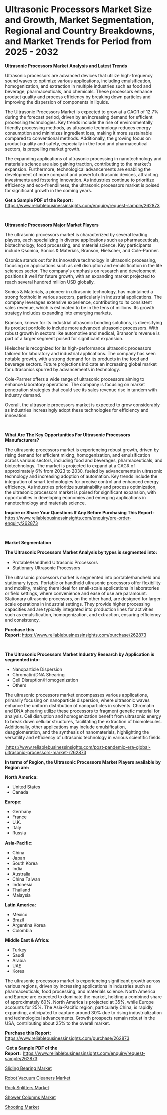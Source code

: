 <p><h1>Ultrasonic Processors Market Size and Growth, Market Segmentation, Regional and Country Breakdowns, and Market Trends for Period from 2025 -  2032</h1></p><p><strong>Ultrasonic Processors Market Analysis and Latest Trends</strong></p>
<p><p>Ultrasonic processors are advanced devices that utilize high-frequency sound waves to optimize various applications, including emulsification, homogenization, and extraction in multiple industries such as food and beverage, pharmaceuticals, and chemicals. These processors enhance product quality and process efficiency by breaking down particles and improving the dispersion of components in liquids.</p><p>The Ultrasonic Processors Market is expected to grow at a CAGR of 12.7% during the forecast period, driven by an increasing demand for efficient processing technologies. Key trends include the rise of environmentally friendly processing methods, as ultrasonic technology reduces energy consumption and minimizes ingredient loss, making it more sustainable compared to conventional methods. Additionally, the growing focus on product quality and safety, especially in the food and pharmaceutical sectors, is propelling market growth.</p><p>The expanding applications of ultrasonic processing in nanotechnology and materials science are also gaining traction, contributing to the market's expansion. Furthermore, technological advancements are enabling the development of more compact and powerful ultrasonic devices, attracting investments and fostering innovation. As industries continue to prioritize efficiency and eco-friendliness, the ultrasonic processors market is poised for significant growth in the coming years.</p></p>
<p><strong>Get a Sample PDF of the Report:&nbsp;</strong> <a href="https://www.reliablebusinessinsights.com/enquiry/request-sample/262873?utm_campaign=84&utm_medium=2&utm_source=Github&utm_content=ia&utm_term=23022025&utm_id=ultrasonic-processors">https://www.reliablebusinessinsights.com/enquiry/request-sample/262873</a></p>
<p>&nbsp;</p>
<p><strong>Ultrasonic Processors Major Market Players</strong></p>
<p><p>The ultrasonic processors market is characterized by several leading players, each specializing in diverse applications such as pharmaceuticals, biotechnology, food processing, and material science. Key participants include Qsonica, Sonics & Materials, Branson, Hielscher, and Cole-Parmer.</p><p>Qsonica stands out for its innovative technology in ultrasonic processing, focusing on applications such as cell disruption and emulsification in the life sciences sector. The company's emphasis on research and development positions it well for future growth, with an expanding market projected to reach several hundred million USD globally.</p><p>Sonics & Materials, a pioneer in ultrasonic technology, has maintained a strong foothold in various sectors, particularly in industrial applications. The company leverages extensive experience, contributing to its consistent sales revenue, which is estimated to be in the tens of millions. Its growth strategy includes expanding into emerging markets.</p><p>Branson, known for its industrial ultrasonic bonding solutions, is diversifying its product portfolio to include more advanced ultrasonic processors. With robust growth in sectors like automotive and medical, Branson's revenue is part of a larger segment poised for significant expansion.</p><p>Hielscher is recognized for its high-performance ultrasonic processors tailored for laboratory and industrial applications. The company has seen notable growth, with a strong demand for its products in the food and beverage sectors. Future projections indicate an increasing global market for ultrasonics spurred by advancements in technology.</p><p>Cole-Parmer offers a wide range of ultrasonic processors aiming to enhance laboratory operations. The company is focusing on market penetration strategies that could see its sales revenue rise in tandem with industry demand.</p><p>Overall, the ultrasonic processors market is expected to grow considerably as industries increasingly adopt these technologies for efficiency and innovation.</p></p>
<p>&nbsp;</p>
<p><strong>What Are The Key Opportunities For Ultrasonic Processors Manufacturers?</strong></p>
<p><p>The ultrasonic processors market is experiencing robust growth, driven by rising demand for efficient mixing, homogenization, and emulsification across various sectors, including food and beverages, pharmaceuticals, and biotechnology. The market is projected to expand at a CAGR of approximately 6% from 2023 to 2030, fueled by advancements in ultrasonic technology and increasing adoption of automation. Key trends include the integration of smart technologies for precise control and enhanced energy efficiency. As industries prioritize sustainability and process optimization, the ultrasonic processors market is poised for significant expansion, with opportunities in developing economies and emerging applications in nanotechnology and materials science.</p></p>
<p><strong>Inquire or Share Your Questions If Any Before Purchasing This Report:</strong> <a href="https://www.reliablebusinessinsights.com/enquiry/pre-order-enquiry/262873?utm_campaign=84&utm_medium=2&utm_source=Github&utm_content=ia&utm_term=23022025&utm_id=ultrasonic-processors">https://www.reliablebusinessinsights.com/enquiry/pre-order-enquiry/262873</a></p>
<p>&nbsp;</p>
<p><strong>Market Segmentation</strong></p>
<p><strong>The Ultrasonic Processors Market Analysis by types is segmented into:</strong></p>
<p><ul><li>Protable/Handheld Ultrasonic Processors</li><li>Stationary Ultrasonic Processors</li></ul></p>
<p><p>The ultrasonic processors market is segmented into portable/handheld and stationary types. Portable or handheld ultrasonic processors offer flexibility and mobility, making them ideal for small-scale applications in laboratories or field settings, where convenience and ease of use are paramount. Stationary ultrasonic processors, on the other hand, are designed for larger-scale operations in industrial settings. They provide higher processing capacities and are typically integrated into production lines for activities such as emulsification, homogenization, and extraction, ensuring efficiency and consistency.</p></p>
<p><strong>Purchase this Report:&nbsp;</strong><a href="https://www.reliablebusinessinsights.com/purchase/262873?utm_campaign=84&utm_medium=2&utm_source=Github&utm_content=ia&utm_term=23022025&utm_id=ultrasonic-processors">https://www.reliablebusinessinsights.com/purchase/262873</a></p>
<p>&nbsp;</p>
<p><strong>The Ultrasonic Processors Market Industry Research by Application is segmented into:</strong></p>
<p><ul><li>Nanoparticle Dispersion</li><li>Chromatin/DNA Shearing</li><li>Cell Disruption/Homogenization</li><li>Others</li></ul></p>
<p><p>The ultrasonic processors market encompasses various applications, primarily focusing on nanoparticle dispersion, where ultrasonic waves enhance the uniform distribution of nanoparticles in solvents. Chromatin and DNA shearing utilize these processors to fragment genetic material for analysis. Cell disruption and homogenization benefit from ultrasonic energy to break down cellular structures, facilitating the extraction of biomolecules. Additionally, other applications may include emulsification, deagglomeration, and the synthesis of nanomaterials, highlighting the versatility and efficiency of ultrasonic technology in various scientific fields.</p></p>
<p><a href="https://www.reliablebusinessinsights.com/post-pandemic-era-global-ultrasonic-processors-market-r262873?utm_campaign=84&utm_medium=2&utm_source=Github&utm_content=ia&utm_term=23022025&utm_id=ultrasonic-processors">&nbsp;https://www.reliablebusinessinsights.com/post-pandemic-era-global-ultrasonic-processors-market-r262873</a></p>
<p><strong>In terms of Region, the Ultrasonic Processors Market Players available by Region are:</strong></p>
<p>
    <p> <strong> North America: </strong>
        <ul>
            <li>United States</li>
            <li>Canada</li>
        </ul>
        </p> 
    <p> <strong> Europe: </strong>
        <ul>
            <li>Germany</li>
            <li>France</li>
            <li>U.K.</li>
            <li>Italy</li>
            <li>Russia</li>
        </ul>
        </p> 
    <p> <strong> Asia-Pacific: </strong>
        <ul>
            <li>China</li>
            <li>Japan</li>
            <li>South Korea</li>
            <li>India</li>
            <li>Australia</li>
            <li>China Taiwan</li>
            <li>Indonesia</li>
            <li>Thailand</li>
            <li>Malaysia</li>
        </ul>
        </p> 
    <p> <strong> Latin America: </strong>
        <ul>
            <li>Mexico</li>
            <li>Brazil</li>
            <li>Argentina Korea</li>
            <li>Colombia</li>
        </ul>
        </p> 
    <p> <strong> Middle East & Africa: </strong>
        <ul>
            <li>Turkey</li>
            <li>Saudi</li>
            <li>Arabia</li>
            <li>UAE</li>
            <li>Korea</li>
        </ul>
    </p>
    </p>
<p><p>The ultrasonic processors market is experiencing significant growth across various regions, driven by increasing applications in industries such as pharmaceuticals, food processing, and materials science. North America and Europe are expected to dominate the market, holding a combined share of approximately 60%. North America is projected at 35%, while Europe accounts for 25%. The Asia-Pacific region, particularly China, is rapidly expanding, anticipated to capture around 30% due to rising industrialization and technological advancements. Growth prospects remain robust in the USA, contributing about 25% to the overall market.</p></p>
<p><strong>Purchase this Report: </strong><a href="https://www.reliablebusinessinsights.com/purchase/262873?utm_campaign=84&utm_medium=2&utm_source=Github&utm_content=ia&utm_term=23022025&utm_id=ultrasonic-processors">https://www.reliablebusinessinsights.com/purchase/262873</a></p>
<p>&nbsp;<strong>Get a Sample PDF of the Report:&nbsp;&nbsp;</strong><a href="https://www.reliablebusinessinsights.com/enquiry/request-sample/262873?utm_campaign=84&utm_medium=2&utm_source=Github&utm_content=ia&utm_term=23022025&utm_id=ultrasonic-processors">https://www.reliablebusinessinsights.com/enquiry/request-sample/262873</a></p>
<p><strong></strong></p>
<p><p><a href="https://github.com/kenecezuena8/Market-Research-Report-List-1/blob/main/sliding-bearing-market.md?utm_campaign=84&utm_medium=2&utm_source=Github&utm_content=ia&utm_term=23022025&utm_id=ultrasonic-processors">Sliding Bearing Market</a></p><p><a href="https://github.com/bulkagumanvv/Market-Research-Report-List-1/blob/main/robot-vacuum-cleaners-market.md?utm_campaign=84&utm_medium=2&utm_source=Github&utm_content=ia&utm_term=23022025&utm_id=ultrasonic-processors">Robot Vacuum Cleaners Market</a></p><p><a href="https://github.com/shamyzinniwl/Market-Research-Report-List-1/blob/main/rock-splitters-market.md?utm_campaign=84&utm_medium=2&utm_source=Github&utm_content=ia&utm_term=23022025&utm_id=ultrasonic-processors">Rock Splitters Market</a></p><p><a href="https://github.com/awtryooleycp/Market-Research-Report-List-1/blob/main/shower-columns-market.md?utm_campaign=84&utm_medium=2&utm_source=Github&utm_content=ia&utm_term=23022025&utm_id=ultrasonic-processors">Shower Columns Market</a></p><p><a href="https://github.com/kalsirollija/Market-Research-Report-List-1/blob/main/shooting-market.md?utm_campaign=84&utm_medium=2&utm_source=Github&utm_content=ia&utm_term=23022025&utm_id=ultrasonic-processors">Shooting Market</a></p></p>